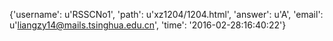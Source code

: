 {'username': u'RSSCNo1', 'path': u'xz1204/1204.html', 'answer': u'A', 'email': u'liangzy14@mails.tsinghua.edu.cn', 'time': '2016-02-28:16:40:22'}